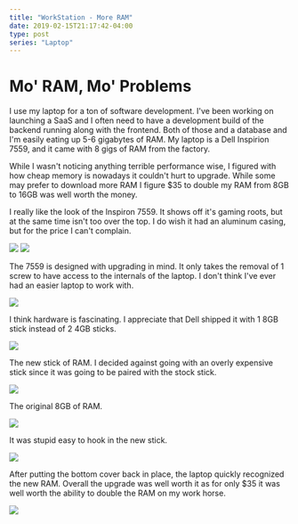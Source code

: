 ```yaml
---
title: "WorkStation - More RAM"
date: 2019-02-15T21:17:42-04:00
type: post
series: "Laptop"
---
```


# Mo' RAM, Mo' Problems

I use my laptop for a ton of software development. I've been working on launching a SaaS and I often need to have a development build of the backend running along with the frontend. Both of those and a database and I'm easily eating up 5-6 gigabytes of RAM. My laptop is a Dell Inspirion 7559, and it came with 8 gigs of RAM from the factory.

While I wasn't noticing anything terrible performance wise, I figured with how cheap memory is nowadays it couldn't hurt to upgrade. While some may prefer to download more RAM I figure \$35 to double my RAM from 8GB to 16GB was well worth the money.

I really like the look of the Inspiron 7559. It shows off it's gaming roots, but at the same time isn't too over the top. I do wish it had an aluminum casing, but for the price I can't complain.

![](images/1.jpg)
![](images/2.jpg)

The 7559 is designed with upgrading in mind. It only takes the removal of 1 screw to have access to the internals of the laptop. I don't think I've ever had an easier laptop to work with.

![](images/3.jpg)

I think hardware is fascinating. I appreciate that Dell shipped it with 1 8GB stick instead of 2 4GB sticks.

![](images/4.jpg)

The new stick of RAM. I decided against going with an overly expensive stick since it was going to be paired with the stock stick.

![](images/5.jpg)

The original 8GB of RAM.

![](images/6.jpg)

It was stupid easy to hook in the new stick.

![](images/7.jpg)

After putting the bottom cover back in place, the laptop quickly recognized the new RAM. Overall the upgrade was well worth it as for only \$35 it was well worth the ability to double the RAM on my work horse.

![](images/8.jpg)
